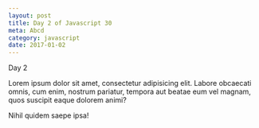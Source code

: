 ```yaml
--- 
layout: post
title: Day 2 of Javascript 30
meta: Abcd
category: javascript
date: 2017-01-02
---
```


Day 2

Lorem ipsum dolor sit amet, consectetur adipisicing elit. 
Labore obcaecati omnis, cum enim, nostrum pariatur, 
tempora aut beatae eum vel magnam, quos suscipit eaque dolorem animi? 
<!--more-->

Nihil quidem saepe ipsa!